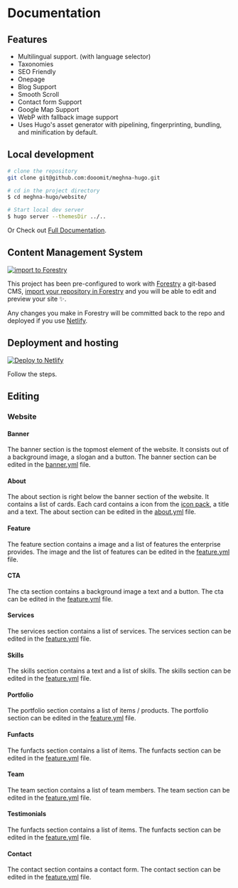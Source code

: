 # Documentation

## Features
- Multilingual support. (with language selector)
- Taxonomies
- SEO Friendly
- Onepage
- Blog Support
- Smooth Scroll
- Contact form Support
- Google Map Support
- WebP with fallback image support
- Uses Hugo's asset generator with pipelining, fingerprinting, bundling, and minification by default.


## Local development

```bash
# clone the repository
git clone git@github.com:dooomit/meghna-hugo.git

# cd in the project directory
$ cd meghna-hugo/website/

# Start local dev server
$ hugo server --themesDir ../..
```
Or Check out [Full Documentation](https://docs.gethugothemes.com/meghna/?ref=github).

## Content Management System

[![import to
Forestry](https://assets.forestry.io/import-to-forestryK.svg)](https://app.forestry.io/quick-start?repo=themefisher/meghna-hugo&engine=hugo&version=0.80.0)

This project has been pre-configured to work with [Forestry](https://forestry.io) a git-based CMS, [import your
repository in Forestry](https://app.forestry.io/quick-start?repo=themefisher/meghna-hugo&engine=hugo&version=0.80.0) and
you will be able to edit and preview your site ✨.

Any changes you make in Forestry will be committed back to the repo and deployed if you use [Netlify](#netlify).

## Deployment and hosting

[![Deploy to
Netlify](https://www.netlify.com/img/deploy/button.svg)](https://app.netlify.com/start/deploy?repository=https://github.com/dooomit/ebl)

Follow the steps.

## Editing

### Website

#### Banner
The banner section is the topmost element of the website.
It consists out of a background image, a slogan and a button.
The banner section can be edited in the [banner.yml](website/data/de/banner.yml) file.

#### About
The about section is right below the banner section of the website.
It contains a list of cards.
Each card contains a icon from the [icon pack](https://themify.me/themify-icons), a title and a text.
The about section can be edited in the [about.yml](website/data/de/about.yml) file.

#### Feature
The feature section contains a image and a list of features the enterprise provides.
The image and the list of features can be edited in the [feature.yml](website/data/de/feature.yml) file.

#### CTA
The cta section contains a background image a text and a button.
The cta can be edited in the [feature.yml](website/data/de/cta.yml) file.

#### Services
The services section contains a list of services.
The services section can be edited in the [feature.yml](website/data/de/service.yml) file.

#### Skills
The skills section contains a text and a list of skills.
The skills section can be edited in the [feature.yml](website/data/de/skill.yml) file.

#### Portfolio
The portfolio section contains a list of items / products.
The portfolio section can be edited in the [feature.yml](website/data/de/portfolio.yml) file.

#### Funfacts
The funfacts section contains a list of items.
The funfacts section can be edited in the [feature.yml](website/data/de/funfacts.yml) file.

#### Team
The team section contains a list of team members.
The team section can be edited in the [feature.yml](website/data/de/funfacts.yml) file.

#### Testimonials
The funfacts section contains a list of items.
The funfacts section can be edited in the [feature.yml](website/data/de/funfacts.yml) file.

#### Contact
The contact section contains a contact form.
The contact section can be edited in the [feature.yml](website/data/de/contact.yml) file.
